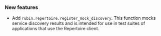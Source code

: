 ### New features

- Add `rubin.repertoire.register_mock_discovery`. This function mocks service discovery results and is intended for use in test suites of applications that use the Repertoire client.
